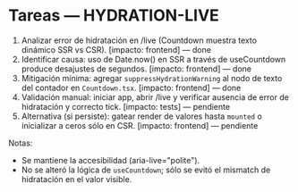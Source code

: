 # Tareas — HYDRATION-LIVE

1. Analizar error de hidratación en /live (Countdown muestra texto dinámico SSR vs CSR). [impacto: frontend] — done
2. Identificar causa: uso de Date.now() en SSR a través de useCountdown produce desajustes de segundos. [impacto: frontend] — done
3. Mitigación mínima: agregar `suppressHydrationWarning` al nodo de texto del contador en `Countdown.tsx`. [impacto: frontend] — done
4. Validación manual: iniciar app, abrir /live y verificar ausencia de error de hidratación y correcto tick. [impacto: tests] — pendiente
5. Alternativa (si persiste): gatear render de valores hasta `mounted` o inicializar a ceros sólo en CSR. [impacto: frontend] — pendiente

Notas:
- Se mantiene la accesibilidad (aria-live="polite").
- No se alteró la lógica de `useCountdown`; sólo se evitó el mismatch de hidratación en el valor visible.
